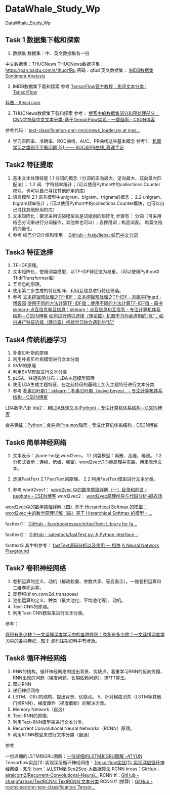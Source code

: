 # DataWhale_Study_Wp 
[DataWhale_Study_Wp](https://github.com/km1994/DataWhale_Study_Wp)
## Task 1 数据集下载和探索
1. 数据集
数据集：中、英文数据集各一份

中文数据集：THUCNews
THUCNews数据子集：https://pan.baidu.com/s/1hugrfRu 密码：qfud
英文数据集： [IMDB数据集 Sentiment Analysis](http://ai.stanford.edu/~amaas/data/sentiment/)

2. IMDB数据集下载和探索
参考
[TensorFlow官方教程：影评文本分类  |  TensorFlow](https://tensorflow.google.cn/tutorials/keras/basic_text_classification)

[科赛 - Kesci.com](https://www.kesci.com/home/project/5b6c05409889570010ccce90)


3. THUCNews数据集下载和探索
参考：
[博客中的数据集部分和预处理部分：CNN字符级中文文本分类-基于TensorFlow实现 - 一蓑烟雨 - CSDN博客](https://blog.csdn.net/u011439796/article/details/77692621)

参考代码： 
[text-classification-cnn-rnn/cnews_loader.py at mas...](https://github.com/gaussic/text-classification-cnn-rnn/blob/master/data/cnews_loader.py)


4. 学习召回率、准确率、ROC曲线、AUC、PR曲线这些基本概念
参考1：
[机器学习之类别不平衡问题 (2) —— ROC和PR曲线_慕课手记](https://www.imooc.com/article/48072)


## Task2 特征提取 

1. 基本文本处理技能
1.1 分词的概念（分词的正向最大、逆向最大、双向最大匹配法）；
1.2 词、字符频率统计；（可以使用Python中的collections.Counter模块，也可以自己寻找其他好用的库）
2. 语言模型
2.1 语言模型中unigram、bigram、trigram的概念；
2.2 unigram、bigram频率统计；（可以使用Python中的collections.Counter模块，也可以自己寻找其他好用的库）
3. 文本矩阵化：要求采用词袋模型且是词级别的矩阵化
步骤有：
分词（可采用结巴分词来进行分词操作，其他库也可以）；去停用词；构造词表。
每篇文档的向量化。
4. 参考
结巴分词介绍和使用：
[GitHub - fxsjy/jieba: 结巴中文分词](https://github.com/fxsjy/jieba)


## Task3 特征选择  
1. TF-IDF原理。
2. 文本矩阵化，使用词袋模型，以TF-IDF特征值为权重。（可以使用Python中TfidfTransformer库）
3. 互信息的原理。
4. 使用第二步生成的特征矩阵，利用互信息进行特征筛选。
5. 参考
[文本挖掘预处理之TF-IDF：文本挖掘预处理之TF-IDF - 刘建平Pinard - 博客园](https://www.cnblogs.com/pinard/p/6693230.html)
[使用不同的方法计算TF-IDF值：使用不同的方法计算TF-IDF值 - 简书](https://www.jianshu.com/p/f3b92124cd2b)
[sklearn-点互信息和互信息：sklearn：点互信息和互信息 - 专注计算机体系结构 - CSDN博客](https://blog.csdn.net/u013710265/article/details/72848755)
[如何进行特征选择（理论篇）机器学习你会遇到的“坑”：如何进行特征选择（理论篇）机器学习你会遇到的“坑” ](https://baijiahao.baidu.com/s?id=1604074325918456186&wfr=spider&for=pc)


## Task4 传统机器学习 

1. 朴素贝叶斯的原理
2. 利用朴素贝叶斯模型进行文本分类
3. SVM的原理
4. 利用SVM模型进行文本分类
5. pLSA、共轭先验分布；LDA主题模型原理
6. 使用LDA生成主题特征，在之前特征的基础上加入主题特征进行文本分类
7. 参考
[朴素贝叶斯1：sklearn：朴素贝叶斯（naïve beyes） - 专注计算机体系结构 - CSDN博客 ](https://blog.csdn.net/u013710265/article/details/72780520)

LDA数学八卦
lda2：
[用LDA处理文本(Python) - 专注计算机体系结构 - CSDN博客 ](https://blog.csdn.net/u013710265/article/details/73480332)

[合并特征：Python：合并两个numpy矩阵 - 专注计算机体系结构 - CSDN博客](https://blog.csdn.net/u013710265/article/details/72848564)


## Task6 简单神经网络  

1. 文本表示：从one-hot到word2vec。
1.1 词袋模型：离散、高维、稀疏。
1.2 分布式表示：连续、低维、稠密。word2vec词向量原理并实践，用来表示文本。

2. 走进FastText
2.1 FastText的原理。
2.2 利用FastText模型进行文本分类。

3. 参考
word2vec1：
[word2vec 中的数学原理详解（一）目录和前言 - peghoty - CSDN博客](https://blog.csdn.net/itplus/article/details/37969519)
word2vec2：
 [word2vec原理推导与代码分析-码农场](http://www.hankcs.com/nlp/word2vec.html)

[word2vec中的数学原理详解（四）基于 Hierarchical Softmax 的模型：word2vec 中的数学原理详解（四）基于 Hierarchical Softmax 的模型 - ...](https://github.com/facebookresearch/fastText#building-fasttext-for-python)

fasttext1：
[GitHub - facebookresearch/fastText: Library for fa...](https://github.com/facebookresearch/fastText#building-fasttext-for-python)

fasttext2：
[GitHub - salestock/fastText.py: A Python interface...](https://github.com/salestock/fastText.py)

fasttext3 其中的参考：
[fastText源码分析以及使用 — 相依](https://jepsonwong.github.io/2018/05/02/fastText/)
[A Neural Network Playground](http://playground.tensorflow.org/#activation=tanh&batchSize=10&dataset=circle&regDataset=reg-plane&learningRate=0.03&regularizationRate=0&noise=0&networkShape=4,2&seed=0.44849&showTestData=false&discretize=false&percTrainData=50&x=true&y=true&xTimesY=false&xSquared=false&ySquared=false&cosX=false&sinX=false&cosY=false&sinY=false&collectStats=false&problem=classification&initZero=false&hideText=false)



## Task7 卷积神经网络 
 
1. 卷积运算的定义、动机（稀疏权重、参数共享、等变表示）。一维卷积运算和二维卷积运算。
2. 反卷积(tf.nn.conv2d_transpose)
3. 池化运算的定义、种类（最大池化、平均池化等）、动机。
4. Text-CNN的原理。
5. 利用Text-CNN模型来进行文本分类。

参考：

[卷积有多少种？一文读懂深度学习中的各种卷积：卷积有多少种？一文读懂深度学习中的各种卷积 - 知乎](https://zhuanlan.zhihu.com/p/57575810)
源码往期资料中有涉及。

## Task8 循环神经网络  
 
1. RNN的结构。循环神经网络的提出背景、优缺点。着重学习RNN的反向传播、RNN出现的问题（梯度问题、长期依赖问题）、BPTT算法。
2. 双向RNN
3. 递归神经网络
4. LSTM、GRU的结构、提出背景、优缺点。
5、针对梯度消失（LSTM等其他门控RNN）、梯度爆炸（梯度截断）的解决方案。
6. Memory Network（自选）
7. Text-RNN的原理。
8. 利用Text-RNN模型来进行文本分类。
9. Recurrent Convolutional Neural Networks（RCNN）原理。
10. 利用RCNN模型来进行文本分类（自选）

参考

一份详细的LSTM和GRU图解：[一份详细的LSTM和GRU图解 -ATYUN](https://www.atyun.com/30234.html)
Tensorflow实战(1): 实现深层循环神经网络：[Tensorflow实战(1): 实现深层循环神经网络 - 知乎](https://zhuanlan.zhihu.com/p/37070414)
lstm：[从LSTM到Seq2Seq-大数据算法](https://x-algo.cn/index.php/2017/01/13/1609/)
RCNN kreas：[GitHub - airalcorn2/Recurrent-Convolutional-Neural...](https://github.com/airalcorn2/Recurrent-Convolutional-Neural-Network-Text-Classifier)
RCNN tf：[GitHub - zhangfazhan/TextRCNN: TextRCNN 文本分类](https://github.com/zhangfazhan/TextRCNN)
RCNN tf (推荐)：[GitHub - roomylee/rcnn-text-classification: Tensor...](https://github.com/roomylee/rcnn-text-classification)

 